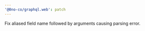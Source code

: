 ```yaml
---
'@0no-co/graphql.web': patch
---
```


Fix aliased field name followed by arguments causing parsing error.
